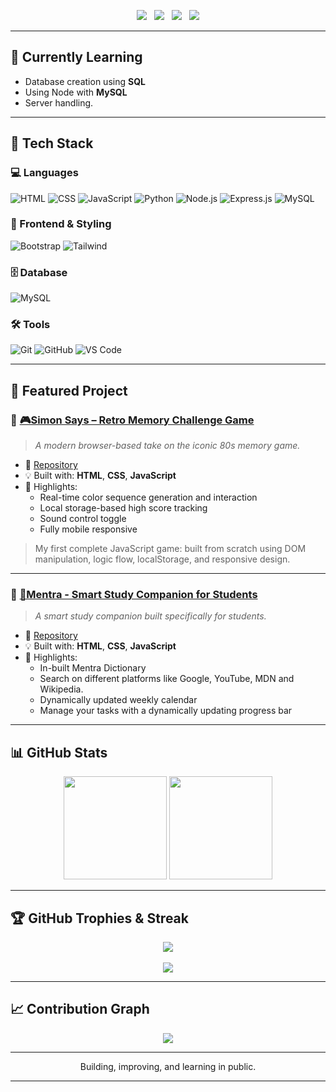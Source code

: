 <p align="center">
  <a href="mailto:officialkeshavbansal@gmail.com"><img src="https://img.shields.io/badge/Email-Contact-informational?style=flat-square&logo=gmail&logoColor=white&color=red" /></a> &nbsp;
  <a href="https://www.linkedin.com/in/keshavbansll"><img src="https://img.shields.io/badge/LinkedIn-Connect-informational?style=flat-square&logo=linkedin&logoColor=white&color=0A66C2" /></a> &nbsp;
  <a href="https://linktr.ee/keshavbansll"><img src="https://img.shields.io/badge/Linktree-KeshavBansal-green?style=flat-square&logo=linktree" /></a> &nbsp;
  <img src="https://komarev.com/ghpvc/?username=keshavbansll&label=Profile+Views&color=blue&style=flat-square" />
</p>

---

## 🧠 Currently Learning
- Database creation using **SQL**
- Using Node with **MySQL**
- Server handling.

---

## 🚀 Tech Stack

### 💻 Languages  
![HTML](https://img.shields.io/badge/HTML-E34F26?logo=html5&logoColor=white&style=for-the-badge)
![CSS](https://img.shields.io/badge/CSS-1572B6?logo=css3&logoColor=white&style=for-the-badge)
![JavaScript](https://img.shields.io/badge/JavaScript-F7DF1E?logo=javascript&logoColor=black&style=for-the-badge)
![Python](https://img.shields.io/badge/Python-3776AB?logo=python&logoColor=white&style=for-the-badge)
![Node.js](https://img.shields.io/badge/Node.js-339933?logo=node.js&logoColor=white&style=for-the-badge)
![Express.js](https://img.shields.io/badge/Express.js-000000?logo=express&logoColor=white&style=for-the-badge)
![MySQL](https://img.shields.io/badge/MySQL-4479A1?style=for-the-badge&logo=mysql&logoColor=white)

### 🎨 Frontend & Styling  
![Bootstrap](https://img.shields.io/badge/Bootstrap-7952B3?logo=bootstrap&logoColor=white&style=for-the-badge)
![Tailwind](https://img.shields.io/badge/Tailwind-38B2AC?logo=tailwind-css&logoColor=white&style=for-the-badge)

### 🗄️ Database  
![MySQL](https://img.shields.io/badge/MySQL-4479A1?logo=mysql&logoColor=white&style=for-the-badge)

### 🛠 Tools  
![Git](https://img.shields.io/badge/Git-F05032?logo=git&logoColor=white&style=for-the-badge)
![GitHub](https://img.shields.io/badge/GitHub-181717?logo=github&logoColor=white&style=for-the-badge)
![VS Code](https://img.shields.io/badge/VS_Code-007ACC?logo=visualstudiocode&logoColor=white&style=for-the-badge)

---

## 📌 Featured Project

### 🔹 [🎮Simon Says – Retro Memory Challenge Game](https://keshavbansll.github.io/Simon-Says/)
> _A modern browser-based take on the iconic 80s memory game._

- 🔗 [Repository](https://github.com/keshavbansll/Simon-Says)
- 💡 Built with: **HTML**, **CSS**, **JavaScript**
- 🎯 Highlights:
  - Real-time color sequence generation and interaction
  - Local storage-based high score tracking
  - Sound control toggle
  - Fully mobile responsive

> My first complete JavaScript game: built from scratch using DOM manipulation, logic flow, localStorage, and responsive design.

---

### 🔹 [📘Mentra - Smart Study Companion for Students](https://keshavbansll.github.io/Mentra/)
> _A smart study companion built specifically for students._

- 🔗 [Repository](https://github.com/keshavbansll/Mentra)
- 💡 Built with: **HTML**, **CSS**, **JavaScript**
- 🎯 Highlights:
  - In-built Mentra Dictionary
  - Search on different platforms like Google, YouTube, MDN and Wikipedia.
  - Dynamically updated weekly calendar
  - Manage your tasks with a dynamically updating progress bar

---

## 📊 GitHub Stats

<p align="center">
  <img src="https://github-readme-stats.vercel.app/api?username=keshavbansll&show_icons=true&theme=tokyonight&hide_title=true&count_private=true" height="165" />
  <img src="https://github-readme-stats.vercel.app/api/top-langs/?username=keshavbansll&layout=compact&theme=tokyonight&hide_title=true" height="165" />
</p>

---

## 🏆 GitHub Trophies & Streak

<p align="center">
  <img src="https://github-profile-trophy.vercel.app/?username=keshavbansll&theme=algolia&row=1&margin-w=10" />
  <br><br>
  <img src="https://github-readme-streak-stats.herokuapp.com/?user=keshavbansll&theme=tokyonight&hide_border=true" />
</p>

---

## 📈 Contribution Graph

<p align="center">
  <img src="https://github-readme-activity-graph.vercel.app/graph?username=keshavbansll&theme=tokyo-night&hide_border=true" />
</p>

---

<p align="center">
  Building, improving, and learning in public.
</p>

---


